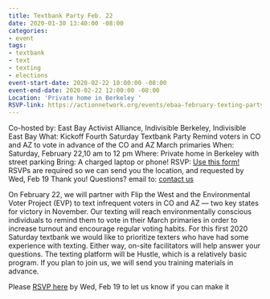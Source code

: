 ```yaml
---
title: Textbank Party Feb. 22
date: 2020-01-30 13:40:00 -08:00
categories:
- event
tags:
- textbank
- text
- texting
- elections
event-start-date: 2020-02-22 10:00:00 -08:00
event-end-date: 2020-02-22 12:00:00 -08:00
Location: 'Private home in Berkeley '
RSVP-link: https://actionnetwork.org/events/ebaa-february-texting-party
---
```


Co-hosted by: East Bay Activist Alliance, Indivisible Berkeley, Indivisible East Bay
What: Kickoff Fourth Saturday Textbank Party 
Remind voters in CO and AZ to vote in advance of the CO and AZ March primaries
When: Saturday, February 22,10 am to 12 pm
Where: Private home in Berkeley with street parking
Bring: A charged laptop or phone!
RSVP: [Use this form!](https://actionnetwork.org/events/ebaa-february-texting-party) RSVPs are required so we can send you the location, and requested by Wed, Feb 19
Thank you!
Questions? email to: [contact us](mailto:ebaatexting@gmail.com) 

On February 22, we will partner with Flip the West and the Environmental Voter Project (EVP) to text infrequent voters in CO and AZ — two key states for victory in November. Our texting will reach environmentally conscious individuals to remind them to vote in their March primaries in order to increase turnout and encourage regular voting habits. For this first 2020 Saturday textbank we would like to prioritize texters who have had some experience with texting. Either way, on-site facilitators will help answer your questions. The texting platform will be Hustle, which is a relatively basic program. If you plan to join us, we will send you training materials in advance.

Please [RSVP here](https://actionnetwork.org/events/ebaa-february-texting-party) by Wed, Feb 19 to let us know if you can make it

